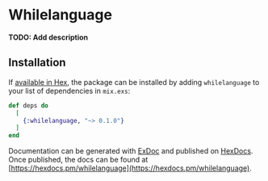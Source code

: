 # Whilelanguage

**TODO: Add description**

## Installation

If [available in Hex](https://hex.pm/docs/publish), the package can be installed
by adding `whilelanguage` to your list of dependencies in `mix.exs`:

```elixir
def deps do
  [
    {:whilelanguage, "~> 0.1.0"}
  ]
end
```

Documentation can be generated with [ExDoc](https://github.com/elixir-lang/ex_doc)
and published on [HexDocs](https://hexdocs.pm). Once published, the docs can
be found at [https://hexdocs.pm/whilelanguage](https://hexdocs.pm/whilelanguage).

